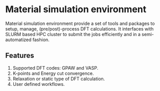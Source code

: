 # Material simulation environment
Material simulation environment provide a set of tools and packages to 
setup, manage, (pre/post)-process DFT calculations. It interfaces with
SLURM based HPC cluster to submit the jobs efficiently and in a semi-automatized fashion.

## Features
1.  Supported DFT codes: GPAW and VASP.
2.  K-points and Energy cut convergence.
3.  Relaxation or static type of DFT calculation.
4.  User defined workflows.


